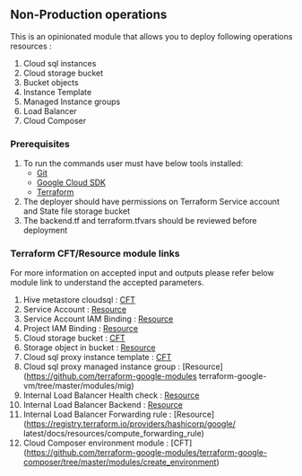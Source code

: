 ## Non-Production operations ##

This is an opinionated module that allows you to deploy following operations resources :
  1. Cloud sql instances
  2. Cloud storage bucket
  3. Bucket objects
  4. Instance Template
  5. Managed Instance groups
  6. Load Balancer
  7. Cloud Composer 

### Prerequisites ###
1. To run the commands user must have below tools installed:
    - [Git](https://git-scm.com/downloads)
    - [Google Cloud SDK](https://cloud.google.com/sdk/docs/install)
    - [Terraform](https://www.terraform.io/downloads.html)
2. The deployer should have permissions on Terraform Service account and State file storage bucket
3. The backend.tf and terraform.tfvars should be reviewed before deployment

### Terraform CFT/Resource module links ###
For more information on accepted input and outputs please refer below module link to understand the accepted parameters.

1. Hive metastore cloudsql : [CFT](https://github.com/terraform-google-modules/terraform-google-sql-db/blob/master/examples/mysql-ha)
2. Service Account : [Resource](https://registry.terraform.io/providers/hashicorp/google/latest/docs/resources/google_service_account)
3. Service Account IAM Binding : [Resource](https://registry.terraform.io/providers/hashicorp/google/latest/docs/resources/google_service_account_iam)
4. Project IAM Binding : [Resource](https://registry.terraform.io/providers/hashicorp/google/latest/docs/resources/google_project_iam)
5. Cloud storage bucket : [CFT](https://github.com/terraform-google-modules/cloud-foundation-fabric/tree/master/modules/gcs?ref=v5.1.0)
6. Storage object in bucket : [Resource](https://registry.terraform.io/providers/hashicorp/google/latest/docs/resources/storage_bucket_object)
7. Cloud sql proxy instance template : [CFT](https://github.com/terraform-google-modules/terraform-google-vm/tree/master/modules/instance_template)
8. Cloud sql proxy managed instance group : [Resource](https://github.com/terraform-google-modules
terraform-google-vm/tree/master/modules/mig)
9. Internal Load Balancer Health check : [Resource](https://registry.terraform.io/providers/hashicorp/google/latest/docs/resources/compute_health_check)
10. Internal Load Balancer Backend : [Resource](https://registry.terraform.io/providers/hashicorp/google/latest/docs/resources/compute_region_backend_service)
11. Internal Load Balancer Forwarding rule : [Resource](https://registry.terraform.io/providers/hashicorp/google/
latest/docs/resources/compute_forwarding_rule)
12. Cloud Composer environment module : [CFT] (https://github.com/terraform-google-modules/terraform-google-composer/tree/master/modules/create_environment)